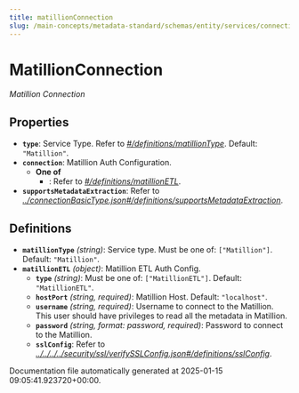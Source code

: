 ```yaml
---
title: matillionConnection
slug: /main-concepts/metadata-standard/schemas/entity/services/connections/pipeline/matillionconnection
---
```


# MatillionConnection

*Matillion Connection*

## Properties

- **`type`**: Service Type. Refer to *[#/definitions/matillionType](#definitions/matillionType)*. Default: `"Matillion"`.
- **`connection`**: Matillion Auth Configuration.
  - **One of**
    - : Refer to *[#/definitions/matillionETL](#definitions/matillionETL)*.
- **`supportsMetadataExtraction`**: Refer to *[../connectionBasicType.json#/definitions/supportsMetadataExtraction](#/connectionBasicType.json#/definitions/supportsMetadataExtraction)*.
## Definitions

- **`matillionType`** *(string)*: Service type. Must be one of: `["Matillion"]`. Default: `"Matillion"`.
- **`matillionETL`** *(object)*: Matillion ETL Auth Config.
  - **`type`** *(string)*: Must be one of: `["MatillionETL"]`. Default: `"MatillionETL"`.
  - **`hostPort`** *(string, required)*: Matillion Host. Default: `"localhost"`.
  - **`username`** *(string, required)*: Username to connect to the Matillion. This user should have privileges to read all the metadata in Matillion.
  - **`password`** *(string, format: password, required)*: Password to connect to the Matillion.
  - **`sslConfig`**: Refer to *[../../../../security/ssl/verifySSLConfig.json#/definitions/sslConfig](#/../../../security/ssl/verifySSLConfig.json#/definitions/sslConfig)*.


Documentation file automatically generated at 2025-01-15 09:05:41.923720+00:00.
